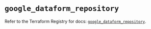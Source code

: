 # `google_dataform_repository`

Refer to the Terraform Registry for docs: [`google_dataform_repository`](https://registry.terraform.io/providers/hashicorp/google-beta/5.19.0/docs/resources/google_dataform_repository).
